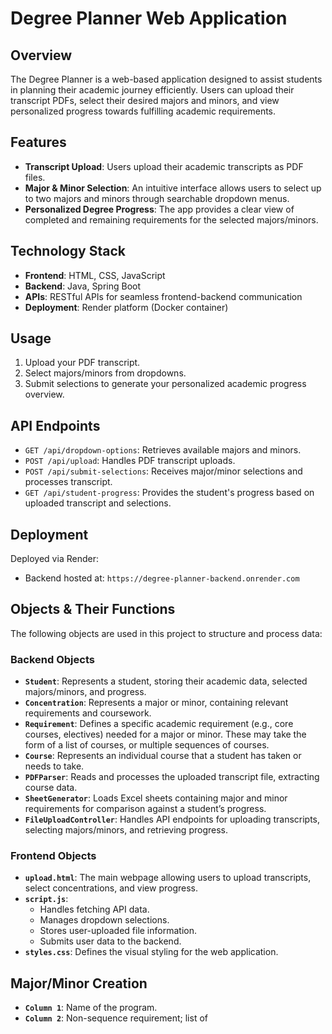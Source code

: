 # Degree Planner Web Application

## Overview
The Degree Planner is a web-based application designed to assist students in planning their academic journey efficiently. Users can upload their transcript PDFs, select their desired majors and minors, and view personalized progress towards fulfilling academic requirements.

## Features
- **Transcript Upload**: Users upload their academic transcripts as PDF files.
- **Major & Minor Selection**: An intuitive interface allows users to select up to two majors and minors through searchable dropdown menus.
- **Personalized Degree Progress**: The app provides a clear view of completed and remaining requirements for the selected majors/minors.

## Technology Stack
- **Frontend**: HTML, CSS, JavaScript
- **Backend**: Java, Spring Boot
- **APIs**: RESTful APIs for seamless frontend-backend communication
- **Deployment**: Render platform (Docker container)

## Usage
1. Upload your PDF transcript.
2. Select majors/minors from dropdowns.
3. Submit selections to generate your personalized academic progress overview.

## API Endpoints
- `GET /api/dropdown-options`: Retrieves available majors and minors.
- `POST /api/upload`: Handles PDF transcript uploads.
- `POST /api/submit-selections`: Receives major/minor selections and processes transcript.
- `GET /api/student-progress`: Provides the student's progress based on uploaded transcript and selections.

## Deployment
Deployed via Render:
- Backend hosted at: `https://degree-planner-backend.onrender.com`

## Objects & Their Functions
The following objects are used in this project to structure and process data:

### **Backend Objects**
- **`Student`**: Represents a student, storing their academic data, selected majors/minors, and progress.
- **`Concentration`**: Represents a major or minor, containing relevant requirements and coursework.
- **`Requirement`**: Defines a specific academic requirement (e.g., core courses, electives) needed for a major or minor. These may take the form of a list of courses, or multiple sequences of courses.
- **`Course`**: Represents an individual course that a student has taken or needs to take.
- **`PDFParser`**: Reads and processes the uploaded transcript file, extracting course data.
- **`SheetGenerator`**: Loads Excel sheets containing major and minor requirements for comparison against a student’s progress.
- **`FileUploadController`**: Handles API endpoints for uploading transcripts, selecting majors/minors, and retrieving progress.

### **Frontend Objects**
- **`upload.html`**: The main webpage allowing users to upload transcripts, select concentrations, and view progress.
- **`script.js`**:
  - Handles fetching API data.
  - Manages dropdown selections.
  - Stores user-uploaded file information.
  - Submits user data to the backend.
- **`styles.css`**: Defines the visual styling for the web application.

## Major/Minor Creation
- **`Column 1`**: Name of the program.
- **`Column 2`**: Non-sequence requirement; list of 
